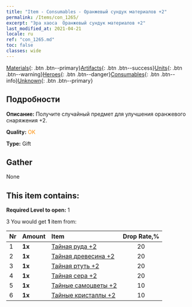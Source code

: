 ```yaml
---
title: "Item - Consumables - Оранжевый сундук материалов +2"
permalink: /Items/con_1265/
excerpt: "Эра хаоса  Оранжевый сундук материалов +2"
last_modified_at: 2021-04-21
locale: ru
ref: "con_1265.md"
toc: false
classes: wide
---
```

 [Materials](/ru/Items/){: .btn .btn--primary}[Artifacts](/ru/Items/Artifacts/){: .btn .btn--success}[Units](/ru/Items/Units/){: .btn .btn--warning}[Heroes](/ru/Items/Heroes/){: .btn .btn--danger}[Consumables](/ru/Items/Consumables/){: .btn .btn--info}[Unknown](/ru/Items/Unknown/){: .btn .btn--primary}

## Подробности
 **Описание:** Получите случайный предмет для улучшения оранжевого снаряжения +2.

 **Quality:** <span style="color: #FF8C00">OK</span>

 **Type:** Gift

## Gather

  None

## This item contains:

 **Required Level to open:** 1

 3 You would get **1** item  from:

  | Nr | Amount |     Item    | Drop Rate,% |
  |:---|:-------|:------------|:---------:|
  | 1 |  **1x** | [Тайная руда +2](/ru/Items/mat_75/) | 20 | 
  | 2 |  **1x** | [Тайная древесина +2](/ru/Items/mat_76/) | 20 | 
  | 3 |  **1x** | [Тайная ртуть +2](/ru/Items/mat_77/) | 20 | 
  | 4 |  **1x** | [Тайная сера +2](/ru/Items/mat_78/) | 20 | 
  | 5 |  **1x** | [Тайные самоцветы +2](/ru/Items/mat_79/) | 10 | 
  | 6 |  **1x** | [Тайные кристаллы +2](/ru/Items/mat_80/) | 10 | 
